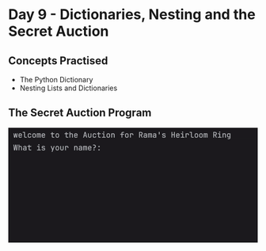 # Day 9 - Dictionaries, Nesting and the Secret Auction
## Concepts Practised
- The Python Dictionary
- Nesting Lists and Dictionaries
## The Secret Auction Program
![Day 009 Code Demo](../gifs/Day009.gif)
